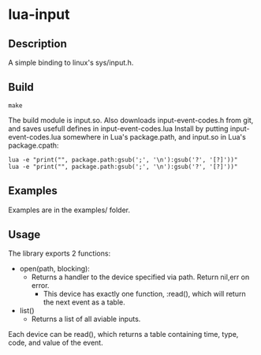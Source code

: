 lua-input
=========

Description
-----------
A simple binding to linux's sys/input.h.



Build
-----

    make

The build module is input.so.
Also downloads input-event-codes.h from git, and saves usefull defines in input-event-codes.lua
Install by putting input-event-codes.lua somewhere in Lua's package.path, and input.so in Lua's package.cpath:

    lua -e "print("", package.path:gsub(';', '\n'):gsub('?', '[?]'))"
    lua -e "print("", package.path:gsub(';', '\n'):gsub('?', '[?]'))"



Examples
--------
Examples are in the examples/ folder.



Usage
-----
The library exports 2 functions:

* open(path, blocking):
  + Returns a handler to the device specified via path. Return nil,err on error.
    * This device has exactly one function, :read(), which will return the next event as a table.
* list()
  + Returns a list of all aviable inputs.

Each device can be read(), which returns a table containing time, type, code, and value of the event.
